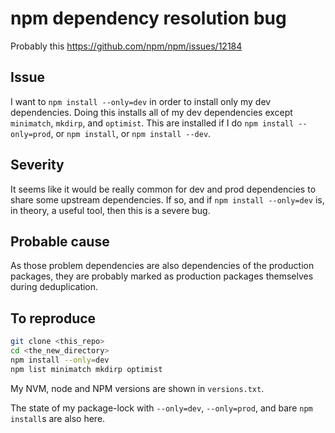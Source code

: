 # npm dependency resolution bug

Probably this https://github.com/npm/npm/issues/12184

## Issue

I want to `npm install --only=dev` in order to install only my dev dependencies.
Doing this installs all of my dev dependencies except `minimatch`, `mkdirp`, and `optimist`.
This are installed if I do `npm install --only=prod`, or `npm install`, or `npm install --dev`.

## Severity

It seems like it would be really common for dev and prod dependencies to share some upstream dependencies.
If so, and if `npm install --only=dev` is, in theory, a useful tool, then this is a severe bug.

## Probable cause

As those problem dependencies are also dependencies of the production packages,
they are probably marked as production packages themselves during deduplication.

## To reproduce

```bash
git clone <this_repo>
cd <the_new_directory>
npm install --only=dev
npm list minimatch mkdirp optimist
```

My NVM, node and NPM versions are shown in `versions.txt`.

The state of my package-lock with `--only=dev`, `--only=prod`, and bare `npm install`s are also here.


